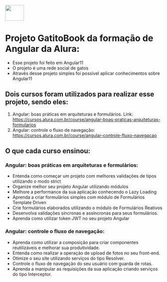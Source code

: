 
<img align="center" height="50" width="60" src="https://cdn.jsdelivr.net/gh/devicons/devicon/icons/angularjs/angularjs-original.svg" />
          
# Projeto GatitoBook da formação de Angular da Alura:

- Esse projeto foi feito em Angular11
- O projeto é uma rede social de gatos
- Através desse projeto simples foi possível aplicar conhecimentos sobre Angular11

## Dois cursos foram utilizados para realizar esse projeto, sendo eles:
1. Angular: boas práticas em arquiteturas e formulários. Link: https://cursos.alura.com.br/course/angular-boas-praticas-arquiteturas-formularios
2. Angular: controle o fluxo de navegação: https://cursos.alura.com.br/course/angular-controle-fluxo-navegacao

## O que cada curso ensinou:
### Angular: boas práticas em arquiteturas e formulários: 
- Entenda como começar um projeto com melhores validações de tipos utilizando o modo strict
- Organize melhor seu projeto Angular utilizando módulos
- Melhore a performance da sua aplicação conhecendo o Lazy Loading
- Aprenda a criar formulários simples com módulo de Formulários Template Driven
- Crie formulários elaborados utilizando o módulo de Formulários Reativos
- Desenvolva validações síncronas e assíncronas para seus formulários.
- Aprenda como utilizar token JWT no seu projeto Angular

### Angular: controle o fluxo de navegação:
- Aprenda como utilizar a composição para criar componentes reutilizáveis e melhorar sua produtividade.
- Entenda como realizar a operação de upload de fotos no seu front-end.
- Otimize o seu site utilizando serviços do tipo Resolver.
- Controle o fluxo de navegação do seu usuário com guarda de rotas.
- Aprenda a manipular as requisições da sua aplicação criando serviços do tipo Interceptor.
